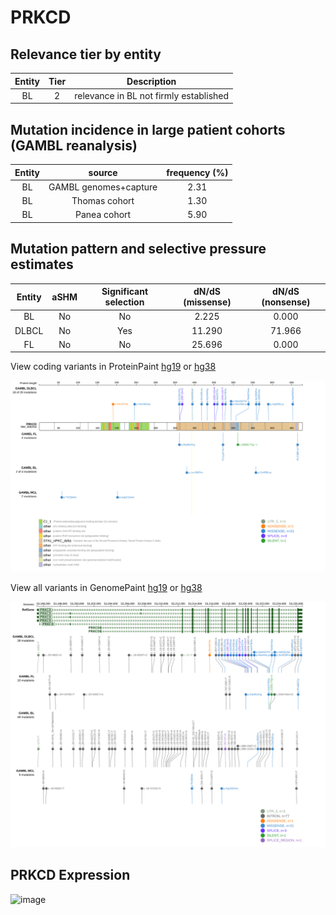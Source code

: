 # PRKCD

## Relevance tier by entity

|Entity|Tier|Description                           |
|:------:|:----:|--------------------------------------|
|BL    |2   |relevance in BL not firmly established|

## Mutation incidence in large patient cohorts (GAMBL reanalysis)

|Entity|source               |frequency (%)|
|:------:|:---------------------:|:-------------:|
|BL    |GAMBL genomes+capture|2.31         |
|BL    |Thomas cohort        |1.30         |
|BL    |Panea cohort         |5.90         |

## Mutation pattern and selective pressure estimates

|Entity|aSHM|Significant selection|dN/dS (missense)|dN/dS (nonsense)|
|:------:|:----:|:---------------------:|:----------------:|:----------------:|
|BL    |No  |No                   | 2.225          | 0.000          |
|DLBCL |No  |Yes                  |11.290          |71.966          |
|FL    |No  |No                   |25.696          | 0.000          |



View coding variants in ProteinPaint [hg19](https://morinlab.github.io/LLMPP/GAMBL/PRKCD_protein.html)  or [hg38](https://morinlab.github.io/LLMPP/GAMBL/PRKCD_protein_hg38.html)

![image](images/proteinpaint/PRKCD_NM_006254.svg)

View all variants in GenomePaint [hg19](https://morinlab.github.io/LLMPP/GAMBL/PRKCD.html)  or [hg38](https://morinlab.github.io/LLMPP/GAMBL/PRKCD_hg38.html)

![image](images/proteinpaint/PRKCD.svg)
## PRKCD Expression
![image](images/gene_expression/PRKCD_by_pathology.svg)
